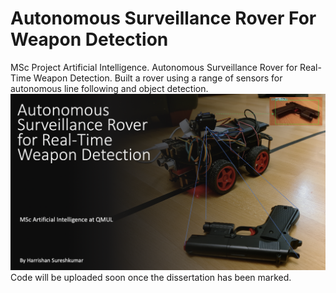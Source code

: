 # Autonomous Surveillance Rover For Weapon Detection
MSc Project Artificial Intelligence. Autonomous Surveillance Rover for Real-Time Weapon Detection. Built a rover using a range of sensors for autonomous line following and object detection.
<img src="https://github.com/HarrishanSK/AutonomousSurveillanceRoverForWeaponDetection/blob/master/display_image.png" alt="alt text">
Code will be uploaded soon once the dissertation has been marked.
